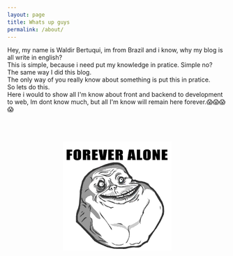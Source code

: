 ```yaml
---
layout: page
title: Whats up guys
permalink: /about/
---
```


Hey, my name is Waldir Bertuqui, im from Brazil and i know, why my blog is all write in english?<br>
This is simple, because i need put my knowledge in pratice. Simple no?<br>
The same way I did this blog.<br>
The only way of you really know about something is put this in pratice.<br>
So lets do this.<br>
Here i would to show all I'm know about front and backend to development to web, Im dont know much, but all I'm know will remain here forever.😱😱😱😱

<br>
<br>
<br>
<center><img src="/assets/giphy.gif"></center>